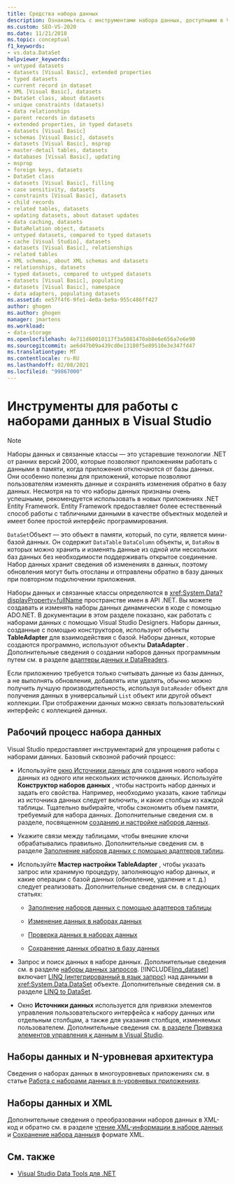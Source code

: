 ```yaml
---
title: Средства набора данных
description: Ознакомьтесь с инструментами набора данных, доступными в Visual Studio. Прочтите сведения о рабочем процессе, наборах данных и N-уровневой архитектуре, наборах DataSet и XML.
ms.custom: SEO-VS-2020
ms.date: 11/21/2018
ms.topic: conceptual
f1_keywords:
- vs.data.DataSet
helpviewer_keywords:
- untyped datasets
- datasets [Visual Basic], extended properties
- typed datasets
- current record in dataset
- XML [Visual Basic], datasets
- DataSet class, about datasets
- unique constraints (datasets)
- data relationships
- parent records in datasets
- extended properties, in typed datasets
- datasets [Visual Basic]
- schemas [Visual Basic], datasets
- datasets [Visual Basic], msprop
- master-detail tables, datasets
- databases [Visual Basic], updating
- msprop
- foreign keys, datasets
- DataSet class
- datasets [Visual Basic], filling
- case sensitivity, datasets
- constraints [Visual Basic], datasets
- child records
- related tables, datasets
- updating datasets, about dataset updates
- data caching, datasets
- DataRelation object, datasets
- untyped datasets, compared to typed datasets
- cache [Visual Studio], datasets
- datasets [Visual Basic], relationships
- related tables
- XML schemas, about XML schemas and datasets
- relationships, datasets
- typed datasets, compared to untyped datasets
- datasets [Visual Basic], populating
- datasets [Visual Basic], namespace
- data adapters, populating datasets
ms.assetid: ee57f4f6-9fe1-4e0a-be9a-955c486ff427
author: ghogen
ms.author: ghogen
manager: jmartens
ms.workload:
- data-storage
ms.openlocfilehash: 4e711d60010117f3a5081470ab8e6e656a7e6e90
ms.sourcegitcommit: ae6d47b09a439cd0e13180f5e89510e3e347fd47
ms.translationtype: MT
ms.contentlocale: ru-RU
ms.lasthandoff: 02/08/2021
ms.locfileid: "99867000"
---
```

# <a name="dataset-tools-in-visual-studio"></a>Инструменты для работы с наборами данных в Visual Studio

> [!NOTE]
> Наборы данных и связанные классы — это устаревшие технологии .NET от ранних версий 2000, которые позволяют приложениям работать с данными в памяти, когда приложения отключаются от базы данных. Они особенно полезны для приложений, которые позволяют пользователям изменять данные и сохранять изменения обратно в базу данных. Несмотря на то что наборы данных признаны очень успешными, рекомендуется использовать в новых приложениях .NET Entity Framework. Entity Framework предоставляет более естественный способ работы с табличными данными в качестве объектных моделей и имеет более простой интерфейс программирования.

`DataSet`Объект — это объект в памяти, который, по сути, является мини-базой данных. Он содержит `DataTable` `DataColumn` объекты, и, `DataRow` в которых можно хранить и изменять данные из одной или нескольких баз данных без необходимости поддерживать открытое соединение. Набор данных хранит сведения об изменениях в данных, поэтому обновления могут быть отосланы и отправлены обратно в базу данных при повторном подключении приложения.

Наборы данных и связанные классы определяются в <xref:System.Data?displayProperty=fullName> пространстве имен в API .NET. Вы можете создавать и изменять наборы данных динамически в коде с помощью ADO.NET. В документации в этом разделе показано, как работать с наборами данных с помощью Visual Studio Designers. Наборы данных, созданные с помощью конструкторов, используют объекты **TableAdapter** для взаимодействия с базой. Наборы данных, которые создаются программно, используют объекты **DataAdapter** . Дополнительные сведения о создании наборов данных программным путем см. в разделе [адаптеры данных и DataReaders](/dotnet/framework/data/adonet/dataadapters-and-datareaders).

Если приложению требуется только считывать данные из базы данных, а не выполнять обновления, добавлять или удалять, обычно можно получить лучшую производительность, используя `DataReader` объект для получения данных в универсальный `List` объект или другой объект коллекции. При отображении данных можно связать пользовательский интерфейс с коллекцией данных.

## <a name="dataset-workflow"></a>Рабочий процесс набора данных

Visual Studio предоставляет инструментарий для упрощения работы с наборами данных. Базовый сквозной рабочий процесс:

- Используйте [окно Источники данных](add-new-data-sources.md#data-sources-window) для создания нового набора данных из одного или нескольких источников данных. Используйте **Конструктор наборов данных** , чтобы настроить набор данных и задать его свойства. Например, необходимо указать, какие таблицы из источника данных следует включить, и какие столбцы из каждой таблицы. Тщательно выбирайте, чтобы сэкономить объем памяти, требуемый для набора данных. Дополнительные сведения см. в разделе, посвященном [созданию и настройке наборов данных](../data-tools/create-and-configure-datasets-in-visual-studio.md).

- Укажите связи между таблицами, чтобы внешние ключи обрабатывались правильно. Дополнительные сведения см. в разделе [Заполнение наборов данных с помощью адаптеров таблиц](../data-tools/fill-datasets-by-using-tableadapters.md).

- Используйте **Мастер настройки TableAdapter** , чтобы указать запрос или хранимую процедуру, заполняющую набор данных, и какие операции с базой данных (обновление, удаление и т. д.) следует реализовать. Дополнительные сведения см. в следующих статьях:

  - [Заполнение наборов данных с помощью адаптеров таблицы](../data-tools/fill-datasets-by-using-tableadapters.md)

  - [Изменение данных в наборах данных](../data-tools/edit-data-in-datasets.md)

  - [Проверка данных в наборах данных](../data-tools/validate-data-in-datasets.md)

  - [Сохранение данных обратно в базу данных](../data-tools/save-data-back-to-the-database.md)

- Запрос и поиск данных в наборе данных. Дополнительные сведения см. в разделе [наборы данных запросов](../data-tools/query-datasets.md). [!INCLUDE[linq_dataset](../data-tools/includes/linq_dataset_md.md)] включает [LINQ (интегрированный в язык запрос)](/dotnet/csharp/linq/) над данными в <xref:System.Data.DataSet> объекте. Дополнительные сведения см. в разделе [LINQ to DataSet](/dotnet/framework/data/adonet/linq-to-dataset).

- Окно **Источники данных** используется для привязки элементов управления пользовательского интерфейса к набору данных или отдельным столбцам, а также для указания столбцов, изменяемых пользователем. Дополнительные сведения см. [в разделе Привязка элементов управления к данным в Visual Studio](../data-tools/bind-controls-to-data-in-visual-studio.md).

## <a name="datasets-and-n-tier-architecture"></a>Наборы данных и N-уровневая архитектура

Сведения о наборах данных в многоуровневых приложениях см. в статье [Работа с наборами данных в n-уровневых приложениях](../data-tools/work-with-datasets-in-n-tier-applications.md).

## <a name="datasets-and-xml"></a>Наборы данных и XML

Дополнительные сведения о преобразовании наборов данных в XML-код и обратно см. в разделе [чтение XML-информации в наборе данных](../data-tools/read-xml-data-into-a-dataset.md) и [Сохранение набора данных](../data-tools/save-a-dataset-as-xml.md)в формате XML.

## <a name="see-also"></a>См. также

- [Visual Studio Data Tools для .NET](../data-tools/visual-studio-data-tools-for-dotnet.md)
